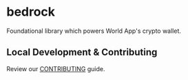 # bedrock

Foundational library which powers World App's crypto wallet.

## Local Development & Contributing

Review our [CONTRIBUTING](CONTRIBUTING.md) guide.
